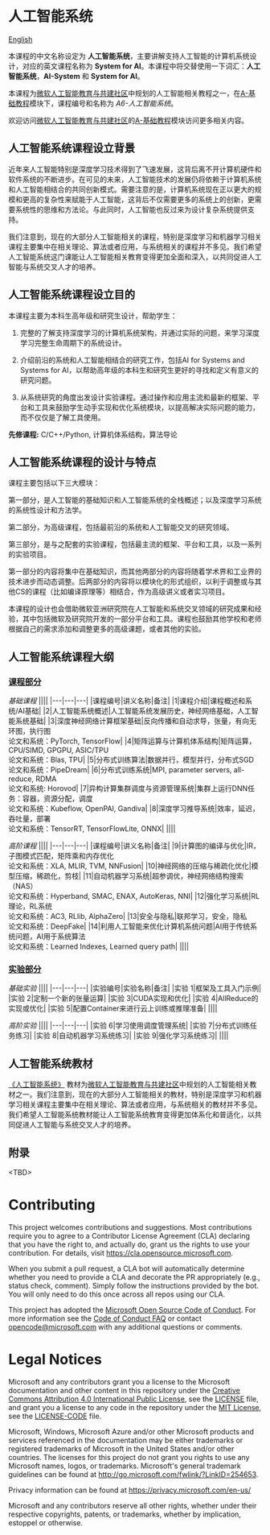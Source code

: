 # 人工智能系统

[English](https://github.com/microsoft/AI-System/blob/main/README_en.md)

本课程的中文名称设定为 **人工智能系统**，主要讲解支持人工智能的计算机系统设计，对应的英文课程名称为 **System for AI**。本课程中将交替使用一下词汇：**人工智能系统**，**AI-System** 和 **System for AI**。

本课程为[微软人工智能教育与共建社区](https://github.com/microsoft/ai-edu)中规划的人工智能相关教程之一，在[A-基础教程](https://github.com/microsoft/ai-edu/tree/master/A-%E5%9F%BA%E7%A1%80%E6%95%99%E7%A8%8B)模块下，课程编号和名称为 *A6-人工智能系统*。

欢迎访问[微软人工智能教育与共建社区](https://github.com/microsoft/ai-edu)的[A-基础教程](https://github.com/microsoft/ai-edu/tree/master/A-%E5%9F%BA%E7%A1%80%E6%95%99%E7%A8%8B)模块访问更多相关内容。

## 人工智能系统课程设立背景

近年来人工智能特别是深度学习技术得到了飞速发展，这背后离不开计算机硬件和软件系统的不断进步。在可见的未来，人工智能技术的发展仍将依赖于计算机系统和人工智能相结合的共同创新模式。需要注意的是，计算机系统现在正以更大的规模和更高的复杂性来赋能于人工智能，这背后不仅需要更多的系统上的创新，更需要系统性的思维和方法论。与此同时，人工智能也反过来为设计复杂系统提供支持。

我们注意到，现在的大部分人工智能相关的课程，特别是深度学习和机器学习相关课程主要集中在相关理论、算法或者应用，与系统相关的课程并不多见。我们希望人工智能系统这门课能让人工智能相关教育变得更加全面和深入，以共同促进人工智能与系统交叉人才的培养。


## 人工智能系统课程设立目的

本课程主要为本科生高年级和研究生设计，帮助学生：

1. 完整的了解支持深度学习的计算机系统架构，并通过实际的问题，来学习深度学习完整生命周期下的系统设计。
 
2. 介绍前沿的系统和人工智能相结合的研究工作，包括AI for Systems and Systems for AI，以帮助高年级的本科生和研究生更好的寻找和定义有意义的研究问题。

3. 从系统研究的角度出发设计实验课程。通过操作和应用主流和最新的框架、平台和工具来鼓励学生动手实现和优化系统模块，以提高解决实际问题的能力，而不仅仅是了解工具使用。

**先修课程:** C/C++/Python, 计算机体系结构，算法导论


## 人工智能系统课程的设计与特点

课程主要包括以下三大模块：

第一部分，是人工智能的基础知识和人工智能系统的全栈概述；以及深度学习系统的系统性设计和方法学。

第二部分，为高级课程，包括最前沿的系统和人工智能交叉的研究领域。

第三部分，是与之配套的实验课程，包括最主流的框架、平台和工具，以及一系列的实验项目。

第一部分的内容将集中在基础知识，而其他两部分的内容将随着学术界和工业界的技术进步而动态调整。后两部分的内容将以模块化的形式组织，以利于调整或与其他CS的课程（比如编译原理等）相结合，作为高级讲义或者实习项目。

本课程的设计也会借助微软亚洲研究院在人工智能和系统交叉领域的研究成果和经验，其中包括微软及研究院开发的一部分平台和工具。课程也鼓励其他学校和老师根据自己的需求添加和调整更多的高级课题，或者其他的实验。


## 人工智能系统课程大纲

### [课程部分](./Lectures)

*基础课程*
||||
|---|---|---|
|课程编号|讲义名称|备注|
|1|课程介绍|课程概述和系统/AI基础|
|2|人工智能系统概述|人工智能系统发展历史，神经网络基础，人工智能系统基础|
|3|深度神经网络计算框架基础|反向传播和自动求导，张量，有向无环图，执行图 <br>论文和系统：PyTorch, TensorFlow|
|4|矩阵运算与计算机体系结构|矩阵运算，CPU/SIMD, GPGPU, ASIC/TPU <br>论文和系统：Blas, TPU|
|5|分布式训练算法|数据并行，模型并行，分布式SGD <br>论文和系统：PipeDream|
|6|分布式训练系统|MPI, parameter servers, all-reduce, RDMA <br>论文和系统: Horovod|
|7|异构计算集群调度与资源管理系统|集群上运行DNN任务：容器，资源分配，调度 <br>论文和系统：Kubeflow, OpenPAI, Gandiva|
|8|深度学习推导系统|效率，延迟，吞吐量，部署 <br>论文和系统：TensorRT, TensorFlowLite, ONNX|
||||

*高阶课程*
||||
|---|---|---|
|课程编号|讲义名称|备注|
|9|计算图的编译与优化|IR，子图模式匹配，矩阵乘和内存优化 <br>论文和系统：XLA, MLIR, TVM, NNFusion|
|10|神经网络的压缩与稀疏化优化|模型压缩，稀疏化，剪枝|
|11|自动机器学习系统|超参调优，神经网络结构搜索（NAS）<br>论文和系统：Hyperband, SMAC, ENAX, AutoKeras, NNI|
|12|强化学习系统|RL理论，RL系统 <br>论文和系统：AC3, RLlib, AlphaZero|
|13|安全与隐私|联邦学习，安全，隐私 <br>论文和系统：DeepFake|
|14|利用人工智能来优化计算机系统问题|AI用于传统系统问题，AI用于系统算法 <br>论文和系统：Learned Indexes, Learned query path|
||||


### [实验部分](./Labs)

*基础实验*
||||
|---|---|---|
|实验编号|实验名称|备注|
|实验 1|框架及工具入门示例|
|实验 2|定制一个新的张量运算|
|实验 3|CUDA实现和优化|
|实验 4|AllReduce的实现或优化|
|实验 5|配置Container来进行云上训练或推理准备|
||||

*高阶实验*
||||
|---|---|---|
|实验 6|学习使用调度管理系统|
|实验 7|分布式训练任务练习|
|实验 8|自动机器学习系统练习|
|实验 9|强化学习系统练习|
||||

## 人工智能系统教材

[《人工智能系统》](https://github.com/microsoft/AI-System/tree/main/Textbook) 教材为[微软人工智能教育与共建社区](https://github.com/microsoft/ai-edu)中规划的人工智能相关教材之一。我们注意到，现在的大部分人工智能相关的教材，特别是深度学习和机器学习相关课程主要集中在相关理论、算法或者应用，与系统相关的教材并不多见。我们希望人工智能系统教材能让人工智能系统教育变得更加体系化和普适化，以共同促进人工智能与系统交叉人才的培养。

## 附录

\<TBD>


# Contributing

This project welcomes contributions and suggestions.  Most contributions require you to agree to a
Contributor License Agreement (CLA) declaring that you have the right to, and actually do, grant us
the rights to use your contribution. For details, visit https://cla.opensource.microsoft.com.

When you submit a pull request, a CLA bot will automatically determine whether you need to provide
a CLA and decorate the PR appropriately (e.g., status check, comment). Simply follow the instructions
provided by the bot. You will only need to do this once across all repos using our CLA.

This project has adopted the [Microsoft Open Source Code of Conduct](https://opensource.microsoft.com/codeofconduct/).
For more information see the [Code of Conduct FAQ](https://opensource.microsoft.com/codeofconduct/faq/) or
contact [opencode@microsoft.com](mailto:opencode@microsoft.com) with any additional questions or comments.

# Legal Notices

Microsoft and any contributors grant you a license to the Microsoft documentation and other content
in this repository under the [Creative Commons Attribution 4.0 International Public License](https://creativecommons.org/licenses/by/4.0/legalcode),
see the [LICENSE](LICENSE) file, and grant you a license to any code in the repository under the [MIT License](https://opensource.org/licenses/MIT), see the
[LICENSE-CODE](LICENSE-CODE) file.

Microsoft, Windows, Microsoft Azure and/or other Microsoft products and services referenced in the documentation
may be either trademarks or registered trademarks of Microsoft in the United States and/or other countries.
The licenses for this project do not grant you rights to use any Microsoft names, logos, or trademarks.
Microsoft's general trademark guidelines can be found at http://go.microsoft.com/fwlink/?LinkID=254653.

Privacy information can be found at https://privacy.microsoft.com/en-us/

Microsoft and any contributors reserve all other rights, whether under their respective copyrights, patents,
or trademarks, whether by implication, estoppel or otherwise.
